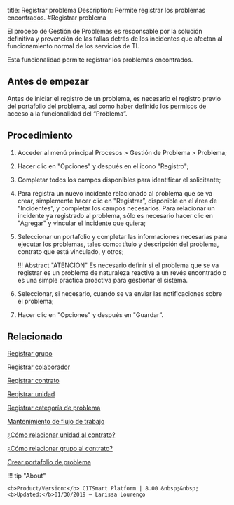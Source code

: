 title: Registrar problema
Description: Permite registrar los problemas encontrados.
#Registrar problema


El proceso de Gestión de Problemas es responsable por la solución definitiva y prevención de las fallas detrás de los incidentes que afectan al funcionamiento normal de los servicios de TI.

Esta funcionalidad permite registrar los problemas encontrados.

Antes de empezar
----------------

Antes de iniciar el registro de un problema, es necesario el registro previo del
portafolio del problema, así como haber definido los permisos de acceso a la
funcionalidad del “Problema”.

Procedimiento
------------

1.  Acceder al menú principal Procesos \>
    Gestión de Problema \> Problema;

2.  Hacer clic en "Opciones" y después en el icono "Registro";

3.  Completar todos los campos disponibles para identificar el solicitante;

4.  Para registra un nuevo incidente relacionado al problema que se va crear, simplemente
    hacer clic en "Registrar”, disponible en el área de "Incidentes”, y completar
    los campos necesarios. Para relacionar un incidente ya registrado al problema, sólo
    es necesario hacer clic en "Agregar" y vincular el incidente que quiera;

5.  Seleccionar un portafolio y completar las informaciones necesarias para ejecutar los
    problemas, tales como: título y descripción del problema, contrato que está vinculado,
    y otros;
    
    !!! Abstract "ATENCIÓN"
        Es necesario definir si el problema que se va registrar es un problema de naturaleza
        reactiva a un revés encontrado o es una simple práctica proactiva para gestionar
        el sistema.

6.  Seleccionar, si necesario, cuando se va enviar las notificaciones sobre el problema;

7.  Hacer clic en "Opciones" y después en "Guardar”.

Relacionado
------------
[Registrar grupo](/pt-br/citsmart-esp-8/initial-settings/access-settings/user/register-groups.html)

[Registrar colaborador](/pt-br/citsmart-esp-8/initial-settings/access-settings/user/register-employee.html)

[Registrar contrato](/pt-br/citsmart-esp-8/processes/portfolio-and-catalog/configuration/register-contract.html)

[Registrar unidad](/pt-br/citsmart-esp-8/platform-administration/region-and-language/register-unit.html)

[Registrar categoría de problema](/pt-br/citsmart-esp-8/processes/problem/configuration/problem-category-register.html)

[Mantenimiento de flujo de trabajo](/pt-br/citsmart-esp-8/platform-administration/flow-maintenance/workflow.maintenance.html)

[¿Cómo relacionar unidad al contrato?](/pt-br/citsmart-esp-8/processes/tickets/configuration/relate-unit-to-contract.html)

[¿Cómo relacionar grupo al contrato?](/pt-br/citsmart-esp-8/processes/tickets/configuration/relate-group-to-contract.html)

[Crear portafolio de problema](/pt-br/citsmart-esp-8/processes/problem/configuration/problem-portfolio.html) 

!!! tip "About"

    <b>Product/Version:</b> CITSmart Platform | 8.00 &nbsp;&nbsp;
    <b>Updated:</b>01/30/2019 – Larissa Lourenço



